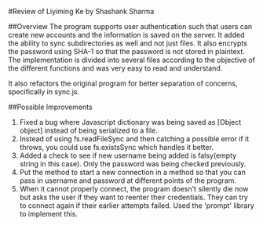 #Review of Liyiming Ke by Shashank Sharma

##Overview
The program supports user authentication such that users can create new accounts and the information is saved on the server. It added the ability to sync subdirectories as well and not just files. It also encrypts the password using SHA-1 so that the password is not stored in plaintext. The implementation is divided into several files according to the objective of the different functions and was very easy to read and understand.

It also refactors the original program for better separation of concerns, specifically in sync.js. 

##Possible Improvements
1. Fixed a bug where Javascript dictionary was being saved as [Object object] instead of being serialized to a file.
2. Instead of using fs.readFileSync and then catching a possible error if it throws, you could use fs.existsSync which handles it better.
3. Added a check to see if new username being added is falsy(empty string in this case). Only the password was being checked previously.
4. Put the method to start a new connection in a method so that you can pass in username and password at different points of the program.
5. When it cannot properly connect, the program doesn't silently die now but asks the user if they want to reenter their credentials. They can try to connect again if their earlier attempts failed. Used the 'prompt' library to implement this.